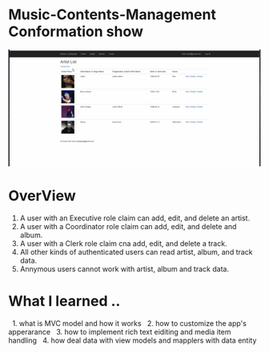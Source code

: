 # Music-Contents-Management Conformation show
![MusicStore](MusicStore.gif)

# OverView
1. A user with an Executive role claim can add, edit, and delete an artist.
2. A user with a Coordinator role claim can add, edit, and delete and album.
3. A user with a Clerk role claim cna add, edit, and delete a track.
4. All other kinds of authenticated users can read artist, album, and track data.
5. Annymous users cannot work with artist, album and track data.

# What I learned ..
&nbsp; 1. what is MVC model and how it works
&nbsp; 2. how to customize the app's apperarance
&nbsp; 3. how to implement rich text eiditing and media item handling
&nbsp; 4. how deal data with view models and mapplers with data entity


